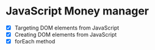 # JavaScript Money manager

- [x] Targeting DOM elements from JavaScript
- [x] Creating DOM elements from JavaScript
- [x] forEach method